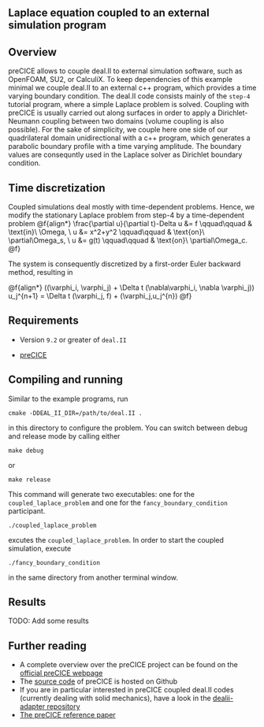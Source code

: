 Laplace equation coupled to an external simulation program
------------------------------------------
## Overview

preCICE allows to couple deal.II to external simulation software, such as OpenFOAM, SU2, or CalculiX. To keep dependencies of this example minimal we couple deal.II to an external c++ program, which provides a time varying boundary condition. The deal.II code consists mainly of the `step-4` tutorial program, where a simple Laplace problem is solved. Coupling with preCICE is usually carried out along surfaces in order to apply a Dirichlet-Neumann coupling between two domains (volume coupling is also possible). For the sake of simplicity, we couple here one side of our quadrilateral domain unidirectional with a c++ program, which generates a parabolic boundary profile with a time varying amplitude. The boundary values are consequntly used in the Laplace solver as Dirichlet boundary condition.

## Time discretization
Coupled simulations deal mostly with time-dependent problems. Hence, we modify the stationary Laplace problem from step-4 by a time-dependent problem
@f{align*}
  \\frac{\partial u}{\partial t}-Delta u &= f \qquad\qquad & \text{in}\ \Omega,
  \\
  u &= x^2+y^2 \qquad\qquad & \text{on}\ \partial\Omega_s,
  \\
  u &= g(t) \qquad\qquad & \text{on}\ \partial\Omega_c.
@f}

The system is consequently discretized by a first-order Euler backward method, resulting in

@f{align*}
 ((\varphi_i, \varphi_j) + \Delta t (\nabla\varphi_i, \nabla \varphi_j)) u_j^{n+1}
   = \Delta t (\varphi_j, f) + (\varphi_j,u_j^{n})
@f}


## Requirements

* Version `9.2` or greater of `deal.II`

* [preCICE](https://github.com/precice/precice/wiki#1-get-precice)

## Compiling and running

Similar to the example programs, run
```
cmake -DDEAL_II_DIR=/path/to/deal.II .
```
in this directory to configure the problem.
You can switch between debug and release mode by calling either
```
make debug
```
or
```
make release
```
This command will generate two executables: one for the `coupled_laplace_problem` and one for the `fancy_boundary_condition` participant.
```
./coupled_laplace_problem
```
excutes the `coupled_laplace_problem`. In order to start the coupled simulation, execute
```
./fancy_boundary_condition
```
in the same directory from another terminal window.

## Results

TODO: Add some results

## Further reading

* A complete overview over the preCICE project can be found on the [official preCICE webpage](https://www.precice.org/)
* The [source code](https://github.com/precice/precice/) of preCICE is hosted on Github
* If you are in particular interested in preCICE coupled deal.II codes (currently dealing with solid mechanics), have a look in the [dealii-adapter repository](https://github.com/precice/dealii-adapter)
* [The preCICE reference paper](https://www.sciencedirect.com/science/article/abs/pii/S0045793016300974)
